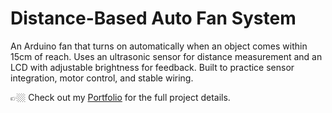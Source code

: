 # Distance-Based Auto Fan System  

An Arduino fan that turns on automatically when an object comes within 15cm of reach. Uses an ultrasonic sensor for distance measurement and an LCD with adjustable brightness for feedback. Built to practice sensor integration, motor control, and stable wiring.  

👉🏼 Check out my [Portfolio](https://your-portfolio-link.com) for the full project details.
